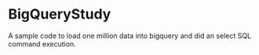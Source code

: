 # BigQueryStudy
A sample code to load one million data into bigquery and did an select SQL command execution.
